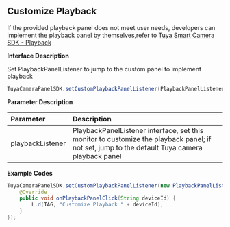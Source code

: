 ## Customize Playback

If the provided playback panel does not meet user needs, developers can implement the playback panel by themselves,refer to [Tuya Smart Camera SDK - Playback](<https://tuyainc.github.io/tuyasmart_camera_android_sdk_doc/en/resource/PlaybackProcess.html>)

**Interface Description**

Set PlaybackPanelListener to jump to the custom panel to implement playback

```java
TuyaCameraPanelSDK.setCustomPlaybackPanelListener(PlaybackPanelListener playbackListener);
```

 **Parameter Description**

| Parameter        | Description                                                  |
| :--------------- | :----------------------------------------------------------- |
| playbackListener | PlaybackPanelListener interface, set this monitor to customize the playback panel; if not set, jump to the default Tuya camera playback panel |

**Example Codes**

```java
TuyaCameraPanelSDK.setCustomPlaybackPanelListener(new PlaybackPanelListener() {
    @Override
    public void onPlaybackPanelClick(String deviceId) {
        L.d(TAG, "Customize Playback " + deviceId);
    }
});
```
